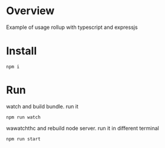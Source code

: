 # Overview

Example of usage rollup with typescript and expressjs

# Install

```
npm i
```

# Run

watch and build bundle. run it

```
npm run watch
```

wawatchthc and rebuild node server. run it in different terminal

```
npm run start
```
